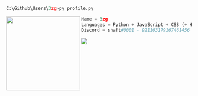 ```python
C:\Github\Users\3zg>py profile.py
```

<img align="left" src="https://cdn.discordapp.com/attachments/898911793907372063/899264637755850812/original.png" width="200" /> 

```python
Name = 3zg
Languages = Python + JavaScript + CSS (+ HTML)
Discord = shaft#0001 - 921103179167461456
```
![](https://komarev.com/ghpvc/?username=szg&style=plastic&label=Profile+Views)

